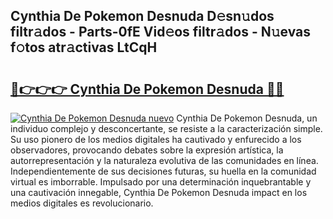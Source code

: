 ## Cynthia De Pokemon Desnuda D𝚎sn𝚞dos filtr𝚊dos - Parts-0fE Vid𝚎os filtr𝚊dos - N𝚞evas f𝚘tos atr𝚊ctivas LtCqH

# <h2><a href="http://mb0vhvl.tromn.icu/?c=Cynthia+De+Pokemon+Desnuda">🔗👉👉👉 Cynthia De Pokemon Desnuda 🔗🔗</a></h2>

[![Cynthia De Pokemon Desnuda nuevo](https://i.imgur.com/pEAQMta.gif)](http://mb0vhvl.tromn.icu/?c=Cynthia+De+Pokemon+Desnuda)
Cynthia De Pokemon Desnuda, un individuo complejo y desconcertante, se resiste a la caracterización simple. Su uso pionero de los medios digitales ha cautivado y enfurecido a los observadores, provocando debates sobre la expresión artística, la autorrepresentación y la naturaleza evolutiva de las comunidades en línea. Independientemente de sus decisiones futuras, su huella en la comunidad virtual es imborrable. Impulsado por una determinación inquebrantable y una cautivación innegable, Cynthia De Pokemon Desnuda impact en los medios digitales es revolucionario.

